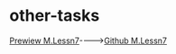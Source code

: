# other-tasks
[Prewiew M.Lessn7](https://codepen.io/nuranln/details/dymQJeq)---->[Github M.Lessn7](https://github.com/NuranaOruc/other-tasks/tree/main/Mentor-Task7)
